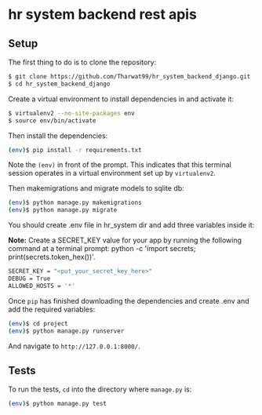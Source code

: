 # hr system backend rest apis

## Setup

The first thing to do is to clone the repository:

```sh
$ git clone https://github.com/Tharwat99/hr_system_backend_django.git
$ cd hr_system_backend_django
```

Create a virtual environment to install dependencies in and activate it:

```sh
$ virtualenv2 --no-site-packages env
$ source env/bin/activate
```

Then install the dependencies:

```sh
(env)$ pip install -r requirements.txt
```
Note the `(env)` in front of the prompt. This indicates that this terminal
session operates in a virtual environment set up by `virtualenv2`.

Then makemigrations and migrate models to sqlite db:
```sh
(env)$ python manage.py makemigrations 
(env)$ python manage.py migrate
```

You should create .env file in hr_system dir and add three variables inside it:

**Note:** Create a SECRET_KEY value for your app by running the following command at a terminal prompt: python -c 'import secrets; print(secrets.token_hex())'.

```sh
SECRET_KEY = "<put_your_secret_key_here>"
DEBUG = True
ALLOWED_HOSTS = '*'
```
Once `pip` has finished downloading the dependencies and create .env and add the required variables:
```sh
(env)$ cd project
(env)$ python manage.py runserver
```
And navigate to `http://127.0.0.1:8000/`.

## Tests

To run the tests, `cd` into the directory where `manage.py` is:
```sh
(env)$ python manage.py test
```
